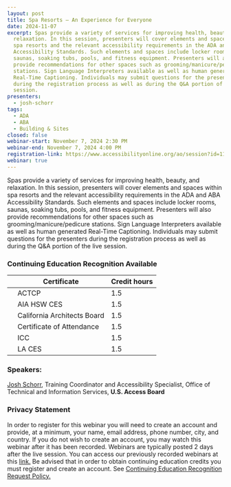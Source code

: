```yaml
---
layout: post
title: Spa Resorts – An Experience for Everyone
date: 2024-11-07
excerpt: Spas provide a variety of services for improving health, beauty, and
  relaxation. In this session, presenters will cover elements and spaces within
  spa resorts and the relevant accessibility requirements in the ADA and ABA
  Accessibility Standards. Such elements and spaces include locker rooms,
  saunas, soaking tubs, pools, and fitness equipment. Presenters will also
  provide recommendations for other spaces such as grooming/manicure/pedicure
  stations. Sign Language Interpreters available as well as human generated
  Real-Time Captioning. Individuals may submit questions for the presenters
  during the registration process as well as during the Q&A portion of the live
  session.
presenters:
  - josh-schorr
tags:
  - ADA
  - ABA
  - Building & Sites
closed: false
webinar-start: November 7, 2024 2:30 PM
webinar-end: November 7, 2024 4:00 PM
registration-link: https://www.accessibilityonline.org/ao/session?id=111141
webinar: true
---
```

Spas provide a variety of services for improving health, beauty, and relaxation. In this session, presenters will cover elements and spaces within spa resorts and the relevant accessibility requirements in the ADA and ABA Accessibility Standards. Such elements and spaces include locker rooms, saunas, soaking tubs, pools, and fitness equipment. Presenters will also provide recommendations for other spaces such as grooming/manicure/pedicure stations. Sign Language Interpreters available as well as human generated Real-Time Captioning. Individuals may submit questions for the presenters during the registration process as well as during the Q&A portion of the live session.

### Continuing Education Recognition Available

|     | **Certificate**             | **Credit hours** |
| --- | --------------------------- | ---------------- |
|     | ACTCP                       | 1.5              |
|     | AIA HSW CES                 | 1.5              |
|     | California Architects Board | 1.5              |
|     | Certificate of Attendance   | 1.5              |
|     | ICC                         | 1.5              |
|     | LA CES                      | 1.5              |

### Speakers:

[Josh Schorr](https://www.accessibilityonline.org/speakers/speaker.aspx?id=10805&ret=Spa%20Resorts%20%E2%80%93%20An%20Experience%20for%20Everyone), Training Coordinator and Accessibility Specialist, Office of Technical and Information Services, **U.S. Access Board**

### Privacy Statement

In order to register for this webinar you will need to create an account and provide, at a minimum, your name, email address, phone number, city, and country. If you do not wish to create an account, you may watch this webinar after it has been recorded. Webinars are typically posted 2 days after the live session. You can access our previously recorded webinars at this [link.](https://www.accessibilityonline.org/archives/) Be advised that in order to obtain continuing education credits you must register and create an account. See [Continuing Education Recognition Request Policy.](https://www.accessibilityonline.org/continuing-education/CEUDetails.aspx)